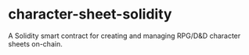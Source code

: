 # character-sheet-solidity
A Solidity smart contract for creating and managing RPG/D&amp;D character sheets on-chain.
